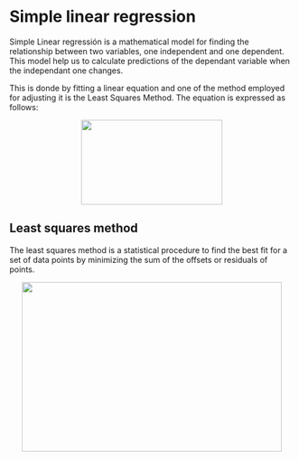 # Simple linear regression

Simple Linear regressión is a mathematical model for finding the relationship between two variables, one independent and one dependent. This model help us to calculate predictions of the dependant variable when the independant one changes.

This is donde by fitting a linear equation and one of the method employed for adjusting it is the Least Squares Method. The equation is expressed as follows:

<p align="center">
  <img width="250" height="150" src="https://render.githubusercontent.com/render/math?math=y=b_0%2Bb_1*x">
 </p>

## Least squares method

The least squares method is a statistical procedure to find the best fit for a set of data points by minimizing the sum of the offsets or residuals of points.

<p align="center">
  <img width="460" height="300" src="https://user-images.githubusercontent.com/44807239/126884186-4073d5fd-5f1b-47ab-8e8f-8b73a146a2c4.png">
 </p>



